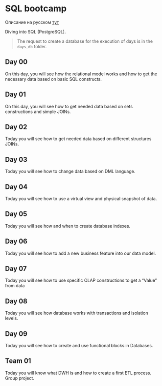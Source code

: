 # SQL bootcamp

Описание на русском [тут](./README_RUS.md)

Diving into SQL (PostgreSQL).

> The request to create a database for the execution of days is in the `days_db` folder.

## Day 00
On this day, you will see how the relational model works and how to get the necessary data based on basic SQL constructs.

## Day 01
On this day, you will see how to get needed data based on sets constructions and simple JOINs.

## Day 02
Today you will see how to get needed data based on different structures JOINs.

## Day 03
Today you will see how to change data based on DML language.

## Day 04
Today you will see how to use a virtual view and physical snapshot of data.

## Day 05
Today you will see how and when to create database indexes.

## Day 06
Today you will see how to add a new business feature into our data model.

## Day 07
Today you will see how to use specific OLAP constructions to get a “Value” from data

## Day 08
Today you will see how database works with transactions and isolation levels.

## Day 09
Today you will see how to create and use functional blocks in Databases.

## Team 01
Today you will know what DWH is and how to create a first ETL process. Group project.
